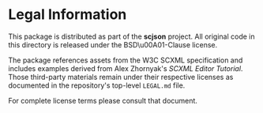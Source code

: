 # Legal Information

This package is distributed as part of the **scjson** project. All original code in this directory is released under the BSD\u00A01-Clause license.

The package references assets from the W3C SCXML specification and includes examples derived from Alex Zhornyak's *SCXML Editor Tutorial*. Those third-party materials remain under their respective licenses as documented in the repository's top-level `LEGAL.md` file.

For complete license terms please consult that document.
